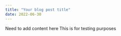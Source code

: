 ```yaml
---
title: "Your blog post title"
date: 2022-06-30
---
```

Need to add content here 
This is for testing purposes
